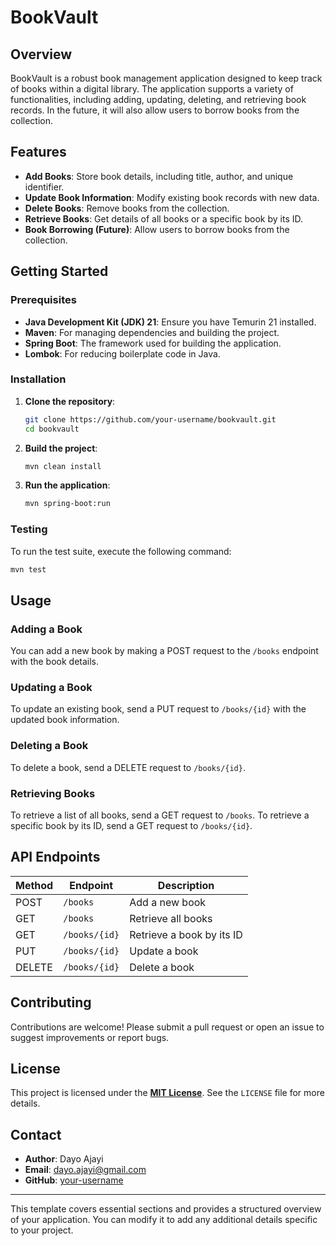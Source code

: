 # **BookVault**

## **Overview**
BookVault is a robust book management application designed to keep track of books within a digital library. The application supports a variety of functionalities, including adding, updating, deleting, and retrieving book records. In the future, it will also allow users to borrow books from the collection.

## **Features**
- **Add Books**: Store book details, including title, author, and unique identifier.
- **Update Book Information**: Modify existing book records with new data.
- **Delete Books**: Remove books from the collection.
- **Retrieve Books**: Get details of all books or a specific book by its ID.
- **Book Borrowing (Future)**: Allow users to borrow books from the collection.

## **Getting Started**

### **Prerequisites**
- **Java Development Kit (JDK) 21**: Ensure you have Temurin 21 installed.
- **Maven**: For managing dependencies and building the project.
- **Spring Boot**: The framework used for building the application.
- **Lombok**: For reducing boilerplate code in Java.

### **Installation**
1. **Clone the repository**:
   ```bash
   git clone https://github.com/your-username/bookvault.git
   cd bookvault
   ```

2. **Build the project**:
   ```bash
   mvn clean install
   ```

3. **Run the application**:
   ```bash
   mvn spring-boot:run
   ```

### **Testing**
To run the test suite, execute the following command:
```bash
mvn test
```

## **Usage**

### **Adding a Book**
You can add a new book by making a POST request to the `/books` endpoint with the book details.

### **Updating a Book**
To update an existing book, send a PUT request to `/books/{id}` with the updated book information.

### **Deleting a Book**
To delete a book, send a DELETE request to `/books/{id}`.

### **Retrieving Books**
To retrieve a list of all books, send a GET request to `/books`. To retrieve a specific book by its ID, send a GET request to `/books/{id}`.

## **API Endpoints**

| Method | Endpoint         | Description                      |
|--------|------------------|----------------------------------|
| POST   | `/books`         | Add a new book                   |
| GET    | `/books`         | Retrieve all books               |
| GET    | `/books/{id}`    | Retrieve a book by its ID        |
| PUT    | `/books/{id}`    | Update a book                    |
| DELETE | `/books/{id}`    | Delete a book                    |

## **Contributing**
Contributions are welcome! Please submit a pull request or open an issue to suggest improvements or report bugs.

## **License**
This project is licensed under the **[MIT License](LICENSE)**. See the `LICENSE` file for more details.

## **Contact**
- **Author**: Dayo Ajayi
- **Email**: dayo.ajayi@gmail.com
- **GitHub**: [your-username](https://github.com/dayoajayi)

---

This template covers essential sections and provides a structured overview of your application. You can modify it to add any additional details specific to your project.
